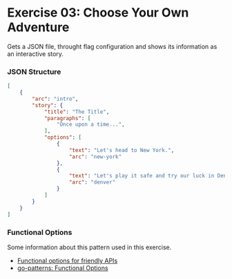 # Exercise 03: Choose Your Own Adventure

Gets a JSON file, throught flag configuration and shows its information as an interactive story.

### JSON Structure

``` json
[
    {
        "arc": "intro",
        "story": {
            "title": "The Title",
            "paragraphs": [
                "Once upon a time...",
            ],
            "options": [
                {
                    "text": "Let's head to New York.",
                    "arc": "new-york"
                },
                {
                    "text": "Let's play it safe and try our luck in Denver.",
                    "arc": "denver"
                }
            ]
        } 
    }
]
```

### Functional Options

Some information about this pattern used in this exercise.

* [Functional options for friendly APIs](https://dave.cheney.net/2014/10/17/functional-options-for-friendly-apis)
* [go-patterns: Functional Options](https://github.com/tmrts/go-patterns/blob/master/idiom/functional-options.md)